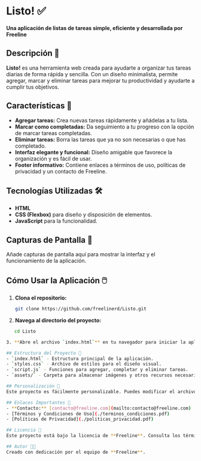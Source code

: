 # Listo! ✅
**Una aplicación de listas de tareas simple, eficiente y desarrollada por Freeline**

## Descripción 📜
**Listo!** es una herramienta web creada para ayudarte a organizar tus tareas diarias de forma rápida y sencilla. Con un diseño minimalista, permite agregar, marcar y eliminar tareas para mejorar tu productividad y ayudarte a cumplir tus objetivos.

## Características 🌟
- **Agregar tareas:** Crea nuevas tareas rápidamente y añádelas a tu lista.
- **Marcar como completadas:** Da seguimiento a tu progreso con la opción de marcar tareas completadas.
- **Eliminar tareas:** Borra las tareas que ya no son necesarias o que has completado.
- **Interfaz elegante y funcional:** Diseño amigable que favorece la organización y es fácil de usar.
- **Footer informativo:** Contiene enlaces a términos de uso, políticas de privacidad y un contacto de Freeline.

## Tecnologías Utilizadas 🛠️
- **HTML**
- **CSS (Flexbox)** para diseño y disposición de elementos.
- **JavaScript** para la funcionalidad.

## Capturas de Pantalla 📸
Añade capturas de pantalla aquí para mostrar la interfaz y el funcionamiento de la aplicación.

## Cómo Usar la Aplicación 🖱️
1. **Clona el repositorio:**
   ```bash
   git clone https://github.com/freelinerd/Listo.git

2. **Navega al directorio del proyecto:**
```bash
   cd Listo

3. **Abre el archivo `index.html`** en tu navegador para iniciar la aplicación.

## Estructura del Proyecto 📂
- `index.html` - Estructura principal de la aplicación.
- `styles.css` - Archivo de estilos para el diseño visual.
- `script.js` - Funciones para agregar, completar y eliminar tareas.
- `assets/` - Carpeta para almacenar imágenes y otros recursos necesarios.

## Personalización 🎨
Este proyecto es fácilmente personalizable. Puedes modificar el archivo `styles.css` para ajustar colores, fuentes y otros elementos de diseño.

## Enlaces Importantes 🔗
- **Contacto:** [contacto@freeline.com](mailto:contacto@freeline.com)
- [Términos y Condiciones de Uso](./terminos_condiciones.pdf)
- [Políticas de Privacidad](./politicas_privacidad.pdf)

## Licencia 📄
Este proyecto está bajo la licencia de **Freeline**. Consulta los términos y políticas para obtener más detalles.

## Autor 👨‍💻
Creado con dedicación por el equipo de **Freeline**.
